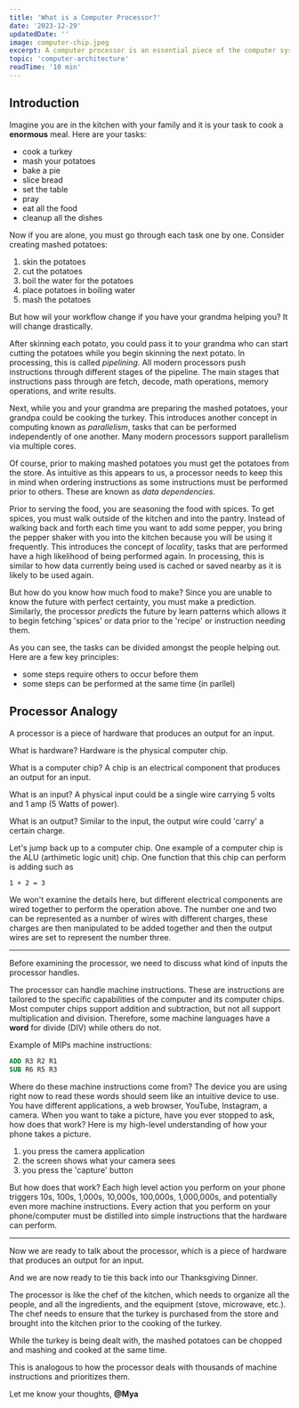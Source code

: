 ```yaml
---
title: 'What is a Computer Processor?'
date: '2023-12-29'
updatedDate: ''
image: computer-chip.jpeg
excerpt: A computer processor is an essential piece of the computer system. This intricate component has many interesting parts that will be examined here.
topic: 'computer-architecture'
readTime: '10 min'
---
```


## Introduction

Imagine you are in the kitchen with your family and it is your task to cook a **enormous** meal. Here are your tasks:

- cook a turkey
- mash your potatoes
- bake a pie
- slice bread
- set the table
- pray
- eat all the food
- cleanup all the dishes

Now if you are alone, you must go through each task one by one. Consider creating mashed potatoes:

1. skin the potatoes
2. cut the potatoes
3. boil the water for the potatoes
4. place potatoes in boiling water
5. mash the potatoes

But how wil your workflow change if you have your grandma helping you? It will change drastically.

After skinning each potato, you could pass it to your grandma who can start cutting the potatoes while you begin skinning the next potato. In processing, this is called _pipelining_. All modern processors push instructions through different stages of the pipeline. The main stages that instructions pass through are fetch, decode, math operations, memory operations, and write results.

Next, while you and your grandma are preparing the mashed potatoes, your grandpa could be cooking the turkey. This introduces another concept in computing known as _parallelism_, tasks that can be performed independently of one another. Many modern processors support parallelism via multiple cores.

Of course, prior to making mashed potatoes you must get the potatoes from the store. As intuitive as this appears to us, a processor needs to keep this in mind when ordering instructions as some instructions must be performed prior to others. These are known as _data dependencies_.

Prior to serving the food, you are seasoning the food with spices. To get spices, you must walk outside of the kitchen and into the pantry. Instead of walking back and forth each time you want to add some pepper, you bring the pepper shaker with you into the kitchen because you will be using it frequently. This introduces the concept of _locality_, tasks that are performed have a high likelihood of being performed again. In processing, this is similar to how data currently being used is cached or saved nearby as it is likely to be used again.

But how do you know how much food to make? Since you are unable to know the future with perfect certainty, you must make a prediction. Similarly, the processor _predicts_ the future by learn patterns which allows it to begin fetching 'spices' or data prior to the 'recipe' or instruction needing them.

As you can see, the tasks can be divided amongst the people helping out. Here are a few key principles:

- some steps require others to occur before them
- some steps can be performed at the same time (in parllel)

## Processor Analogy

A processor is a piece of hardware that produces an output for an input.

What is hardware?
Hardware is the physical computer chip.

What is a computer chip?
A chip is an electrical component that produces an output for an input.

What is an input?
A physical input could be a single wire carrying 5 volts and 1 amp (5 Watts of power).

What is an output?
Similar to the input, the output wire could 'carry' a certain charge.

Let's jump back up to a computer chip.
One example of a computer chip is the ALU (arthimetic logic unit) chip. One function that this chip can perform is adding such as

```bash
1 + 2 = 3
```

We won't examine the details here, but different electrical components are wired together to perform the operation above. The number one and two can be represented as a number of wires with different charges, these charges are then manipulated to be added together and then the output wires are set to represent the number three.

---

Before examining the processor, we need to discuss what kind of inputs the processor handles.

The processor can handle machine instructions. These are instructions are tailored to the specific capabilities of the computer and its computer chips. Most computer chips support addition and subtraction, but not all support multiplication and division. Therefore, some machine languages have a **word** for divide (DIV) while others do not.

Example of MIPs machine instructions:

```mips
ADD R3 R2 R1
SUB R6 R5 R3
```

Where do these machine instructions come from?
The device you are using right now to read these words should seem like an intuitive device to use. You have different applications, a web browser, YouTube, Instagram, a camera. When you want to take a picture, have you ever stopped to ask, how does that work?
Here is my high-level understanding of how your phone takes a picture.

1. you press the camera application
2. the screen shows what your camera sees
3. you press the 'capture' button

But how does that work?
Each high level action you perform on your phone triggers 10s, 100s, 1,000s, 10,000s, 100,000s, 1,000,000s, and potentially even more machine instructions.
Every action that you perform on your phone/computer must be distilled into simple instructions that the hardware can perform.

---

Now we are ready to talk about the processor, which is a piece of hardware that produces an output for an input.

And we are now ready to tie this back into our Thanksgiving Dinner.

The processor is like the chef of the kitchen, which needs to organize all the people, and all the ingredients, and the equipment (stove, microwave, etc.).
The chef needs to ensure that the turkey is purchased from the store and brought into the kitchen prior to the cooking of the turkey.

While the turkey is being dealt with, the mashed potatoes can be chopped and mashing and cooked at the same time.

This is analogous to how the processor deals with thousands of machine instructions and prioritizes them.

Let me know your thoughts, **@Mya**

